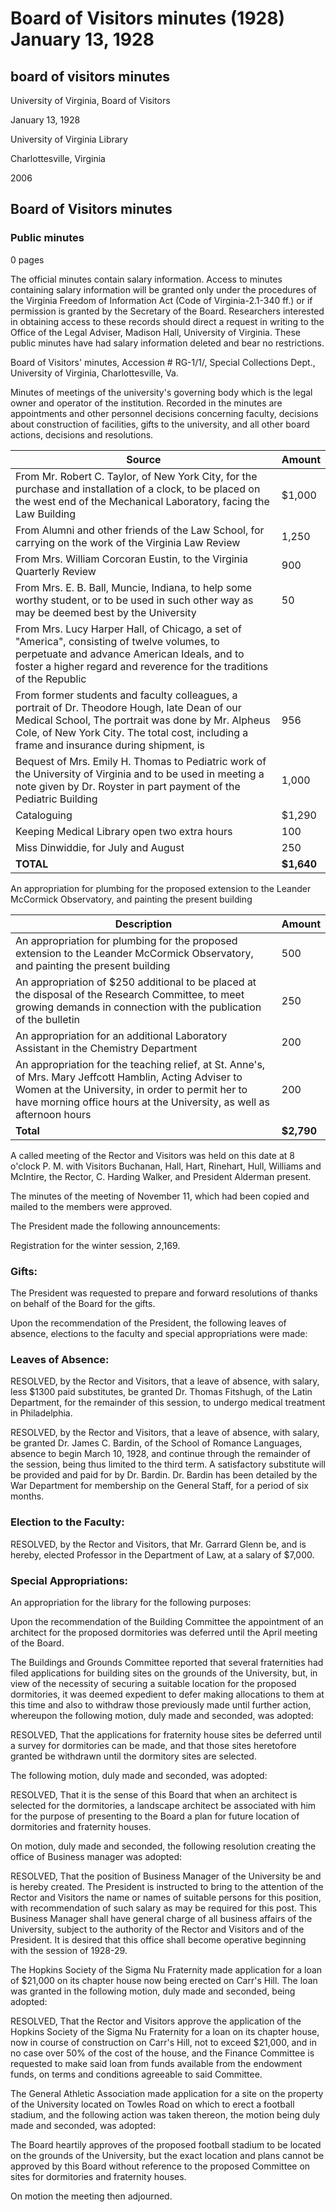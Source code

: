 <!-- llmformatted -->
# Board of Visitors minutes (1928) January 13, 1928

## board of visitors minutes

University of Virginia, Board of Visitors

January 13, 1928

University of Virginia Library

Charlottesville, Virginia

2006

## Board of Visitors minutes

### Public minutes

0 pages

The official minutes contain salary information. Access to minutes containing salary information will be granted only under the procedures of the Virginia Freedom of Information Act (Code of Virginia-2.1-340 ff.) or if permission is granted by the Secretary of the Board. Researchers interested in obtaining access to these records should direct a request in writing to the Office of the Legal Adviser, Madison Hall, University of Virginia. These public minutes have had salary information deleted and bear no restrictions.

Board of Visitors' minutes, Accession # RG-1/1/, Special Collections Dept., University of Virginia, Charlottesville, Va.

Minutes of meetings of the university's governing body which is the legal owner and operator of the institution. Recorded in the minutes are appointments and other personnel decisions concerning faculty, decisions about construction of facilities, gifts to the university, and all other board actions, decisions and resolutions.

| Source                                                                                                      | Amount |
|-------------------------------------------------------------------------------------------------------------|--------|
| From Mr. Robert C. Taylor, of New York City, for the purchase and installation of a clock, to be placed on the west end of the Mechanical Laboratory, facing the Law Building | $1,000 |
| From Alumni and other friends of the Law School, for carrying on the work of the Virginia Law Review        | 1,250  |
| From Mrs. William Corcoran Eustin, to the Virginia Quarterly Review                                        | 900    |
| From Mrs. E. B. Ball, Muncie, Indiana, to help some worthy student, or to be used in such other way as may be deemed best by the University | 50     |
| From Mrs. Lucy Harper Hall, of Chicago, a set of "America", consisting of twelve volumes, to perpetuate and advance American Ideals, and to foster a higher regard and reverence for the traditions of the Republic |        |
| From former students and faculty colleagues, a portrait of Dr. Theodore Hough, late Dean of our Medical School, The portrait was done by Mr. Alpheus Cole, of New York City. The total cost, including a frame and insurance during shipment, is | 956    |
| Bequest of Mrs. Emily H. Thomas to Pediatric work of the University of Virginia and to be used in meeting a note given by Dr. Royster in part payment of the Pediatric Building | 1,000  |
| Cataloguing                                                                                                 | $1,290 |
| Keeping Medical Library open two extra hours                                                                | 100    |
| Miss Dinwiddie, for July and August                                                                          | 250    |
| **TOTAL**                                                                                                   | **$1,640** |

An appropriation for plumbing for the proposed extension to the Leander McCormick Observatory, and painting the present building

| Description                                                                                                  | Amount |
|--------------------------------------------------------------------------------------------------------------|--------|
| An appropriation for plumbing for the proposed extension to the Leander McCormick Observatory, and painting the present building | 500    |
| An appropriation of $250 additional to be placed at the disposal of the Research Committee, to meet growing demands in connection with the publication of the bulletin | 250    |
| An appropriation for an additional Laboratory Assistant in the Chemistry Department                          | 200    |
| An appropriation for the teaching relief, at St. Anne's, of Mrs. Mary Jeffcott Hamblin, Acting Adviser to Women at the University, in order to permit her to have morning office hours at the University, as well as afternoon hours | 200    |
| **Total**                                                                                                   | **$2,790** |

A called meeting of the Rector and Visitors was held on this date at 8 o'clock P. M. with Visitors Buchanan, Hall, Hart, Rinehart, Hull, Williams and McIntire, the Rector, C. Harding Walker, and President Alderman present.

The minutes of the meeting of November 11, which had been copied and mailed to the members were approved.

The President made the following announcements:

Registration for the winter session, 2,169.

### Gifts:

The President was requested to prepare and forward resolutions of thanks on behalf of the Board for the gifts.

Upon the recommendation of the President, the following leaves of absence, elections to the faculty and special appropriations were made:

### Leaves of Absence:

RESOLVED, by the Rector and Visitors, that a leave of absence, with salary, less $1300 paid substitutes, be granted Dr. Thomas Fitshugh, of the Latin Department, for the remainder of this session, to undergo medical treatment in Philadelphia.

RESOLVED, by the Rector and Visitors, that a leave of absence, with salary, be granted Dr. James C. Bardin, of the School of Romance Languages, absence to begin March 10, 1928, and continue through the remainder of the session, being thus limited to the third term. A satisfactory substitute will be provided and paid for by Dr. Bardin. Dr. Bardin has been detailed by the War Department for membership on the General Staff, for a period of six months.

### Election to the Faculty:

RESOLVED, by the Rector and Visitors, that Mr. Garrard Glenn be, and is hereby, elected Professor in the Department of Law, at a salary of $7,000.

### Special Appropriations:

An appropriation for the library for the following purposes:

Upon the recommendation of the Building Committee the appointment of an architect for the proposed dormitories was deferred until the April meeting of the Board.

The Buildings and Grounds Committee reported that several fraternities had filed applications for building sites on the grounds of the University, but, in view of the necessity of securing a suitable location for the proposed dormitories, it was deemed expedient to defer making allocations to them at this time and also to withdraw those previously made until further action, whereupon the following motion, duly made and seconded, was adopted:

RESOLVED, That the applications for fraternity house sites be deferred until a survey for dormitories can be made, and that those sites heretofore granted be withdrawn until the dormitory sites are selected.

The following motion, duly made and seconded, was adopted:

RESOLVED, That it is the sense of this Board that when an architect is selected for the dormitories, a landscape architect be associated with him for the purpose of presenting to the Board a plan for future location of dormitories and fraternity houses.

On motion, duly made and seconded, the following resolution creating the office of Business manager was adopted:

RESOLVED, That the position of Business Manager of the University be and is hereby created. The President is instructed to bring to the attention of the Rector and Visitors the name or names of suitable persons for this position, with recommendation of such salary as may be required for this post. This Business Manager shall have general charge of all business affairs of the University, subject to the authority of the Rector and Visitors and of the President. It is desired that this office shall become operative beginning with the session of 1928-29.

The Hopkins Society of the Sigma Nu Fraternity made application for a loan of $21,000 on its chapter house now being erected on Carr's Hill. The loan was granted in the following motion, duly made and seconded, being adopted:

RESOLVED, That the Rector and Visitors approve the application of the Hopkins Society of the Sigma Nu Fraternity for a loan on its chapter house, now in course of construction on Carr's Hill, not to exceed $21,000, and in no case over 50% of the cost of the house, and the Finance Committee is requested to make said loan from funds available from the endowment funds, on terms and conditions agreeable to said Committee.

The General Athletic Association made application for a site on the property of the University located on Towles Road on which to erect a football stadium, and the following action was taken thereon, the motion being duly made and seconded, was adopted:

The Board heartily approves of the proposed football stadium to be located on the grounds of the University, but the exact location and plans cannot be approved by this Board without reference to the proposed Committee on sites for dormitories and fraternity houses.

On motion the meeting then adjourned.
